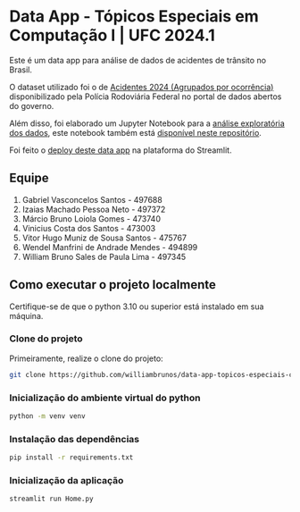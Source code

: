 # Data App - Tópicos Especiais em Computação I | UFC 2024.1

Este é um data app para análise de dados de acidentes de trânsito no Brasil.

O dataset utilizado foi o de [Acidentes 2024 (Agrupados por ocorrência)](https://www.gov.br/prf/pt-br/acesso-a-informacao/dados-abertos/dados-abertos-da-prf) disponibilizado pela Polícia Rodoviária Federal no portal de dados abertos do governo.

Além disso, foi elaborado um Jupyter Notebook para a [análise exploratória dos dados](https://colab.research.google.com/drive/1s5Xt1rJYR8Pt-g9hPRmP453kHKxvxXb8?usp=sharing), este notebook também está [disponível neste repositório](./Notebook.ipynb).

Foi feito o [deploy deste data app](https://datatran-data-app.streamlit.app) na plataforma do Streamlit.

## Equipe

1. Gabriel Vasconcelos Santos - 497688
2. Izaias Machado Pessoa Neto - 497372
3. Márcio Bruno Loiola Gomes - 473740
4. Vinicius Costa dos Santos - 473003
5. Vitor Hugo Muniz de Sousa Santos - 475767
6. Wendel Manfrini de Andrade Mendes - 494899
7. William Bruno Sales de Paula Lima - 497345

## Como executar o projeto localmente

Certifique-se de que o python 3.10 ou superior está instalado em sua máquina.

### Clone do projeto

Primeiramente, realize o clone do projeto:

```Bash
git clone https://github.com/williambrunos/data-app-topicos-especiais-com-1.git
```

### Inicialização do ambiente virtual do python

```Bash
python -m venv venv
```

### Instalação das dependências

```Bash
pip install -r requirements.txt
```

### Inicialização da aplicação

```Bash
streamlit run Home.py
```
